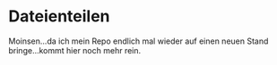 # Dateienteilen

Moinsen...da ich mein Repo endlich mal wieder auf einen neuen Stand bringe...kommt hier noch mehr rein.
